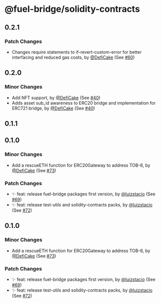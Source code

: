 # @fuel-bridge/solidity-contracts

## 0.2.1

### Patch Changes

- Changes require statements to if-revert-custom-error for better interfacing and reduced gas costs, by [@DefiCake](https://github.com/DefiCake) (See [#60](https://github.com/FuelLabs/fuel-bridge/pull/60))

## 0.2.0

### Minor Changes

- Add NFT support, by [@DefiCake](https://github.com/DefiCake) (See [#40](https://github.com/FuelLabs/fuel-bridge/pull/40))
- Adds asset sub_id awareness to ERC20 bridge and implementation for ERC721 bridge, by [@DefiCake](https://github.com/DefiCake) (See [#40](https://github.com/FuelLabs/fuel-bridge/pull/40))

## 0.1.1

## 0.1.0

### Minor Changes

- Add a rescueETH function for ERC20Gateway to address TOB-6, by [@DefiCake](https://github.com/DefiCake) (See [#73](https://github.com/FuelLabs/fuel-bridge/pull/73))

### Patch Changes

- ✨ feat: release fuel-bridge packages first version, by [@luizstacio](https://github.com/luizstacio) (See [#69](https://github.com/FuelLabs/fuel-bridge/pull/69))
- ✨ feat: release test-utils and solidity-contracts packs, by [@luizstacio](https://github.com/luizstacio) (See [#72](https://github.com/FuelLabs/fuel-bridge/pull/72))

## 0.1.0

### Minor Changes

- Add a rescueETH function for ERC20Gateway to address TOB-6, by [@DefiCake](https://github.com/DefiCake) (See [#73](https://github.com/FuelLabs/fuel-bridge/pull/73))

### Patch Changes

- ✨ feat: release fuel-bridge packages first version, by [@luizstacio](https://github.com/luizstacio) (See [#69](https://github.com/FuelLabs/fuel-bridge/pull/69))
- ✨ feat: release test-utils and solidity-contracts packs, by [@luizstacio](https://github.com/luizstacio) (See [#72](https://github.com/FuelLabs/fuel-bridge/pull/72))
